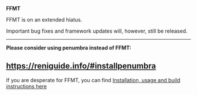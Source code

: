 ****FFMT****

FFMT is on an extended hiatus.

Important bug fixes and framework updates will, however, still be released.

---
**Please consider using penumbra instead of FFMT:**

https://reniguide.info/#installpenumbra
---


If you are desperate for FFMT, you can find [Installation, usage and build instructions here](INSTALL_BUILD.md)
